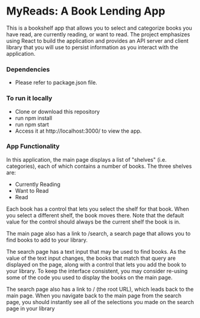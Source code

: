 # MyReads: A Book Lending App

This is a bookshelf app that allows you to select and categorize books you have read, are currently reading, or want to read. The project emphasizes using React to build the application and provides an API server and client library that you will use to persist information as you interact with the application.

### Dependencies
- Please refer to package.json file. 

### To run it locally
  - Clone or download this repository
  - run npm install
  - run npm start
  - Access it at http://localhost:3000/ to view the app.

### App Functionality

In this application, the main page displays a list of "shelves" (i.e. categories), each of which contains a number of books. The three shelves are:

- Currently Reading
- Want to Read
- Read

Each book has a control that lets you select the shelf for that book. When you select a different shelf, the book moves there. Note that the default value for the control should always be the current shelf the book is in.

The main page also has a link to /search, a search page that allows you to find books to add to your library.

The search page has a text input that may be used to find books. As the value of the text input changes, the books that match that query are displayed on the page, along with a control that lets you add the book to your library. To keep the interface consistent, you may consider re-using some of the code you used to display the books on the main page.

The search page also has a link to / (the root URL), which leads back to the main page.
When you navigate back to the main page from the search page, you should instantly see all of the selections you made on the search page in your library

